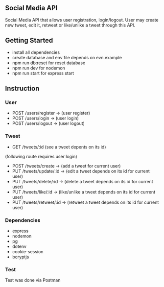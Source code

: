 ## Social Media API
Social Media API that allows user registration, login/logout. User may create new tweet, edit it, retweet or like/unlike a tweet through this API.
## Getting Started

- install all dependencies
- create database and env file depends on evn.example
- npm run db:reset for reset database
- npm run dev for nodemon
- npm run start for express start

## Instruction

### User 

- POST /users/register -> (user register)
- POST /users/login  -> (user login)
- POST /users/logout  -> (user logout)

### Tweet

- GET /tweets/:id (see a tweet depents on its id)

(following route requires user login)
- POST /tweets/create -> (add a tweet for current user)
- PUT /tweets/update/:id -> (edit a tweet depends on its id for current user)
- PUT /tweets/delete/:id -> (delete a tweet depends on its id for current user)
- PUT /tweets/like/:id -> (like/unlike a tweet depends on its id for current user)
- PUT /tweets/retweet/:id -> (retweet a tweet depends on its id for current user)

### Dependencies

- express
- nodemon
- pg
- dotenv
- cookie-session
- bcryptjs

### Test

Test was done via Postman